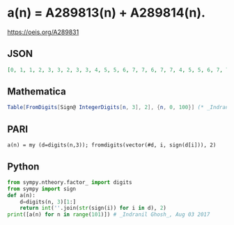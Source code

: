# a\(n\) \= A289813\(n\) \+ A289814\(n\)\.
https://oeis.org/A289831
## JSON
```JSON
[0, 1, 1, 2, 3, 3, 2, 3, 3, 4, 5, 5, 6, 7, 7, 6, 7, 7, 4, 5, 5, 6, 7, 7, 6, 7, 7, 8, 9, 9, 10, 11, 11, 10, 11, 11, 12, 13, 13, 14, 15, 15, 14, 15, 15, 12, 13, 13, 14, 15, 15, 14, 15, 15, 8, 9, 9, 10, 11, 11, 10, 11, 11, 12, 13, 13, 14, 15, 15, 14, 15, 15, 12]
```
## Mathematica
```Mathematica
Table[FromDigits[Sign@ IntegerDigits[n, 3], 2], {n, 0, 100}] (* _Indranil Ghosh_, Aug 03 2017 *)
```
## PARI
```PARI
a(n) = my (d=digits(n,3)); fromdigits(vector(#d, i, sign(d[i])), 2)
```
## Python
```Python
from sympy.ntheory.factor_ import digits
from sympy import sign
def a(n):
    d=digits(n, 3)[1:]
    return int(''.join(str(sign(i)) for i in d), 2)
print([a(n) for n in range(101)]) # _Indranil Ghosh_, Aug 03 2017
```
